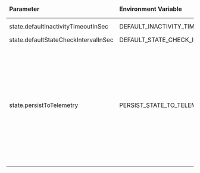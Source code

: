 <table>
  <thead>
      <tr>
          <td style="width: 25%"><b>Parameter</b></td><td style="width: 30%"><b>Environment Variable</b></td><td style="width: 15%"><b>Default Value</b></td><td style="width: 30%"><b>Description</b></td>
      </tr>
  </thead>
  <tbody>
      <tr>
          <td>state.defaultInactivityTimeoutInSec</td>
          <td>DEFAULT_INACTIVITY_TIMEOUT</td>
          <td>600</td>
          <td>Should be greater than transport.sessions.report_timeout</td>
      </tr>
      <tr>
          <td>state.defaultStateCheckIntervalInSec</td>
          <td>DEFAULT_STATE_CHECK_INTERVAL</td>
          <td>60</td>
          <td></td>
      </tr>
      <tr>
          <td>state.persistToTelemetry</td>
          <td>PERSIST_STATE_TO_TELEMETRY</td>
          <td>false</td>
          <td>Controls whether we store device 'active' flag in attributes (default) or telemetry. If you device to change this parameter, you should re-create the device info view as one of the following: If 'persistToTelemetry' is changed from 'false' to 'true': 'CREATE OR REPLACE VIEW device_info_view AS SELECT * FROM device_info_active_ts_view;' If 'persistToTelemetry' is changed from 'true' to 'false': 'CREATE OR REPLACE VIEW device_info_view AS SELECT * FROM device_info_active_attribute_view;'</td>
      </tr>
  </tbody>
</table>
